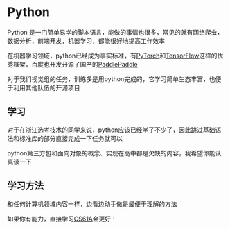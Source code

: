 # Python
Python 是一门简单易学的脚本语言，能做的事情也很多，常见的就有网络爬虫，数据分析，前端开发，机器学习，都能很好地提高工作效率

在机器学习领域，python已经成为事实标准，有[PyTorch](https://pytorch.org/)和[TensorFlow](https://tensorflow.google.cn/)这样的优秀框架，百度也开发开源了国产的[PaddlePaddle](https://www.paddlepaddle.org.cn/)

对于我们视觉组的任务，训练多是用python完成的，它学习简单生态丰富，也便于利用其他队伍的开源项目

## 学习
对于在浙江选考技术的同学来说，python应该已经学了不少了，因此跳过基础语法和标准库的部分直接完成一下任务就可以

python第三方包和面向对象的概念、实现在高中都是欠缺的内容，我希望你能认真读一下

## 学习方法
和任何计算机领域内容一样，边看边动手做是最便于理解的方法

如果你有能力，直接学习[CS61A](https://cs61a.org/)会更好！
